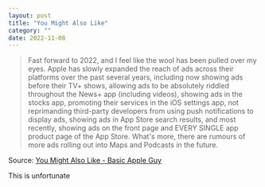 ```yaml
---
layout: post
title: "You Might Also Like"
category: ""
date: 2022-11-08
---
```


>Fast forward to 2022, and I feel like the wool has been pulled over my eyes. Apple has slowly expanded the reach of ads across their platforms over the past several years, including now showing ads before their TV+ shows, allowing ads to be absolutely riddled throughout the News+ app (including videos), showing ads in the stocks app, promoting their services in the iOS settings app, not reprimanding third-party developers from using push notifications to display ads, showing ads in App Store search results, and most recently, showing ads on the front page and EVERY SINGLE app product page of the App Store. What's more, there are rumours of more ads rolling out into Maps and Podcasts in the future.

Source: [You Might Also Like - Basic Apple Guy](https://basicappleguy.com/basicappleblog/you-might-also-like)

This is unfortunate
